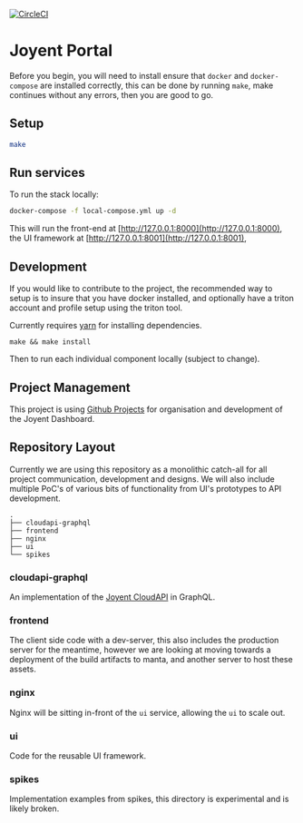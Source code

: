 [![CircleCI](https://circleci.com/gh/yldio/joyent-portal.svg?style=svg&circle-token=0bbeaaafc4868c707ca0ed0568f5193a04daddb4)](https://circleci.com/gh/yldio/joyent-portal)

# Joyent Portal

Before you begin, you will need to install ensure that `docker` and `docker-compose` are installed correctly,
this can be done by running `make`, make continues without any errors, then you are good to go.

## Setup
```sh
make
```

## Run services

To run the stack locally:

```sh
docker-compose -f local-compose.yml up -d
```

This will run the front-end at [http://127.0.0.1:8000](http://127.0.0.1:8000),
the UI framework at [http://127.0.0.1:8001](http://127.0.0.1:8001),

## Development

If you would like to contribute to the project, the recommended way to setup is to
insure that you have docker installed, and optionally have a triton account and profile
setup using the triton tool.

Currently requires [yarn](https://yarnpkg.com/en/docs/install) for installing dependencies.

```
make && make install
```

Then to run each individual component locally (subject to change).

## Project Management

This project is using [Github Projects](https://www.youtube.com/watch?v=C6MGKHkNtxU) for organisation and development of the Joyent Dashboard.

## Repository Layout

Currently we are using this repository as a monolithic catch-all for all project communication, development and designs.
We will also include multiple PoC's of various bits of functionality from UI's prototypes to API development.

```
.
├── cloudapi-graphql
├── frontend
├── nginx
├── ui
└── spikes
```

### cloudapi-graphql

An implementation of the [Joyent CloudAPI](https://apidocs.joyent.com/cloudapi/) in GraphQL.

### frontend

The client side code with a dev-server, this also includes the production server for the meantime, however we are looking at moving towards a deployment of the build artifacts to manta, and another server to host these assets.

### nginx

Nginx will be sitting in-front of the `ui` service, allowing the `ui` to scale out.

### ui

Code for the reusable UI framework.

### spikes

Implementation examples from spikes, this directory is experimental and is likely broken.
